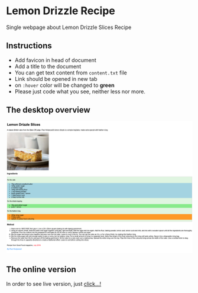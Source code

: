 # Lemon Drizzle Recipe

Single webpage about Lemon Drizzle Slices Recipe

## Instructions

- Add favicon in head of document
- Add a title to the document
- You can get text content from `content.txt` file
- Link should be opened in new tab
- on `:hover` color will be changed to **green**
- Please just code what you see, neither less nor more.

## The desktop overview

![The overview](/Desktop.png "The general overview")

## The online version

In order to see live version, just [click...!](https://hsnakk.github.io/UIB_Content_Exercise-2/)
